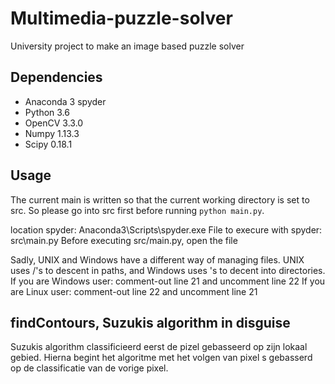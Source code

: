 # Multimedia-puzzle-solver
University project to make an image based puzzle solver

## Dependencies
* Anaconda 3 spyder
* Python 3.6
* OpenCV 3.3.0
* Numpy 1.13.3
* Scipy 0.18.1

## Usage

The current main is written so that the current working directory is
set to src. So please go into src first before running `python main.py`.

location spyder: Anaconda3\Scripts\spyder.exe
File to execure with spyder: src\main.py
Before executing src/main.py, open the file

Sadly, UNIX and Windows have a different way of managing files.
UNIX uses /'s to descent in paths, and Windows uses \'s to decent into
directories.
If you are Windows user: 	comment-out line 21 and uncomment line 22
If you are Linux user: 		comment-out line 22 and uncomment line 21

## findContours, Suzukis algorithm in disguise

Suzukis algorithm classificieerd eerst de pizel gebasseerd op zijn lokaal gebied. Hierna begint het algoritme met het volgen van pixel s gebasserd op de classificatie van de vorige pixel.
